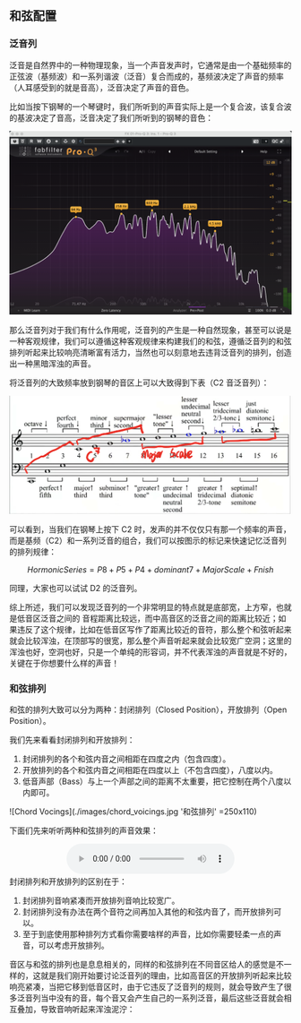 ## 和弦配置

### 泛音列

泛音是自然界中的一种物理现象，当一个声音发声时，它通常是由一个基础频率的正弦波（基频波）和一系列谐波（泛音）复合而成的，基频波决定了声音的频率（人耳感受到的就是音高），泛音决定了声音的音色。

比如当按下钢琴的一个琴键时，我们所听到的声音实际上是一个复合波，该复合波的基波决定了音高，泛音决定了我们所听到的钢琴的音色：

![Harmonic](./images/harmonic_series_eq.jpg '钢琴C2泛音频谱')

那么泛音列对于我们有什么作用呢，泛音列的产生是一种自然现象，甚至可以说是一种客观规律，我们可以遵循这种客观规律来构建我们的和弦，遵循泛音列的和弦排列听起来比较响亮清晰富有活力，当然也可以刻意地去违背泛音列的排列，创造出一种黑暗浑浊的声音。

将泛音列的大致频率放到钢琴的音区上可以大致得到下表（C2 音泛音列）：

![Harmonic Series](./images/harmonic_series.jpg '泛音列')

可以看到，当我们在钢琴上按下 C2 时，发声的并不仅仅只有那一个频率的声音，而是基频（C2）和一系列泛音的组合，我们可以按图示的标记来快速记忆泛音列的排列规律：

$$
HormonicSeries = P8 + P5 + P4 + dominant7 + MajorScale + Fnish
$$

同理，大家也可以试试 D2 的泛音列。

综上所述，我们可以发现泛音列的一个非常明显的特点就是底部宽，上方窄，也就是低音区泛音之间的 音程距离比较远，而中高音区的泛音之间的距离比较近；如果违反了这个规律，比如在低音区写作了距离比较近的音符，那么整个和弦听起来就会比较浑浊，在顶部写的很宽，那么整个声音听起来就会比较宽广空洞；这里的浑浊也好，空洞也好，只是一个单纯的形容词，并不代表浑浊的声音就是不好的，关键在于你想要什么样的声音！

### 和弦排列

和弦的排列大致可以分为两种：封闭排列（Closed Position），开放排列（Open Position）。

我们先来看看封闭排列和开放排列：

1. 封闭排列的各个和弦内音之间相距在四度之内（包含四度）。
2. 开放排列的各个和弦内音之间相距在四度以上（不包含四度），八度以内。
3. 低音声部（Bass）与上一个声部之间的距离不太重要，把它控制在两个八度以内即可。

![Chord Vocings](./images/chord_voicings.jpg '和弦排列' =250x110)

下面们先来听听两种和弦排列的声音效果：

<center>
<audio controls>
  <source src="/tracks/chord_voicings.mp3" type="audio/mpeg">
  Your browser does not support the audio element.
</audio>
</center>
封闭排列和开放排列的区别在于：

1. 封闭排列音响紧凑而开放排列音响比较宽广。
2. 封闭排列没有办法在两个音符之间再加入其他的和弦内音了，而开放排列可以。
3. 至于到底使用那种排列方式看你需要啥样的声音，比如你需要轻柔一点的声音，可以考虑开放排列。

音区与和弦的排列也是息息相关的，同样的和弦排列在不同音区给人的感觉是不一样的，这就是我们刚开始要讨论泛音列的理由，比如高音区的开放排列听起来比较响亮紧凑，当把它移到低音区时，由于它违反了泛音列的规则，就会导致产生了很多泛音列当中没有的音，每个音又会产生自己的一系列泛音，最后这些泛音就会相互叠加，导致音响听起来浑浊泥泞：
